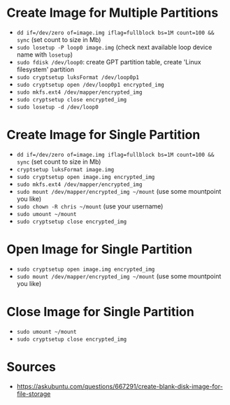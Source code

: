 # Create Image for Multiple Partitions
- `dd if=/dev/zero of=image.img iflag=fullblock bs=1M count=100 && sync` (set count to size in Mb)
- `sudo losetup -P loop0 image.img` (check next available loop device name with `losetup`)
- `sudo fdisk /dev/loop0`: create GPT partition table, create 'Linux filesystem' partition
- `sudo cryptsetup luksFormat /dev/loop0p1`
- `sudo cryptsetup open /dev/loop0p1 encrypted_img`
- `sudo mkfs.ext4 /dev/mapper/encrypted_img`
- `sudo cryptsetup close encrypted_img`
- `sudo losetup -d /dev/loop0`

# Create Image for Single Partition
- `dd if=/dev/zero of=image.img iflag=fullblock bs=1M count=100 && sync` (set count to size in Mb)
- `cryptsetup luksFormat image.img`
- `sudo cryptsetup open image.img encrypted_img`
- `sudo mkfs.ext4 /dev/mapper/encrypted_img`
- `sudo mount /dev/mapper/encrypted_img ~/mount` (use some mountpoint you like)
- `sudo chown -R chris ~/mount` (use your username)
- `sudo umount ~/mount`
- `sudo cryptsetup close encrypted_img`

# Open Image for Single Partition
- `sudo cryptsetup open image.img encrypted_img`
- `sudo mount /dev/mapper/encrypted_img ~/mount` (use some mountpoint you like)

# Close Image for Single Partition
- `sudo umount ~/mount`
- `sudo cryptsetup close encrypted_img`

# Sources
- https://askubuntu.com/questions/667291/create-blank-disk-image-for-file-storage
